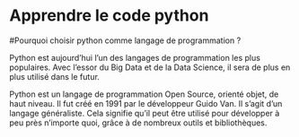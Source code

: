 # Apprendre le code python
#Pourquoi choisir python comme langage de programmation ?

Python est aujourd’hui l’un des langages de programmation les plus populaires. 
Avec l’essor du Big Data et de la Data Science, il sera de plus en plus utilisé dans le futur. 

Python est un langage de programmation Open Source, orienté objet, de haut niveau. Il fut créé en 1991 par le développeur Guido Van. 
Il s’agit d’un langage généraliste. 
Cela signifie qu’il peut être utilisé pour développer à peu près n’importe quoi, grâce à de nombreux outils et bibliothèques.
